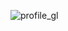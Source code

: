 ![profile_gl](https://github.com/Gyedongpark/GreenLeaf/assets/125779032/bb997359-3353-45ef-bcc5-49ad7b2032cc)
